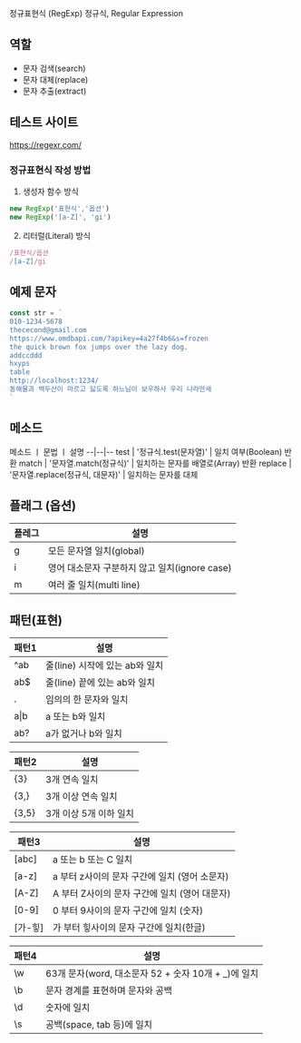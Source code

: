 정규표현식 (RegExp)
정규식, Regular Expression

## 역할
- 문자 검색(search)
- 문자 대체(replace)
- 문자 추출(extract)

## 테스트 사이트
https://regexr.com/

### 정규표현식 작성 방법
1. 생성자 함수 방식
```js
new RegExp('표현식','옵션')
new RegExp('[a-Z]', 'gi')
```

2. 리터럴(Literal) 방식
```js
/표현식/옵션
/[a-Z]/gi
```

## 예제 문자
```js
const str = `
010-1234-5678
thececond@gmail.com
https://www.omdbapi.com/?apikey=4a27f4b6&s=frozen
the quick brown fox jumps over the lazy dog.
addccddd
hxyps
table
http://localhost:1234/
동해물과 백두산이 마르고 닳도록 하느님이 보우하사 우리 나라만세
`
```

## 메소드
메소드 ㅣ 문법 ㅣ 설명
--|--|--
test | '정규식.test(문자열)' | 일치 여부(Boolean) 반환
match | '문자열.match(정규식)' | 일치하는 문자를 배열로(Array) 반환 
replace | '문자열.replace(정규식, 대문자)' | 일치하는 문자를 대체

## 플래그 (옵션)
플레그 | 설명
--|--
g | 모든 문자열 일치(global)
i | 영어 대소문자 구분하지 않고 일치(ignore case)
m | 여러 줄 일치(multi line)

## 패턴(표현)

패턴1 | 설명
--|--
^ab | 줄(line) 시작에 있는 ab와 일치
ab$ | 줄(line) 끝에 있는 ab와 일치
. | 임의의 한 문자와 일치
a&verbar;b | a 또는 b와 일치
ab? | a가 없거나 b와 일치 


패턴2 | 설명
--|--
{3} | 3개 연속 일치
{3,} | 3개 이상 연속 일치
{3,5} | 3개 이상 5개 이하 일치


패턴3 | 설명
--|--
[abc] | a 또는 b 또는 C 일치
[a-z] | a 부터 z사이의 문자 구간에 일치 (영어 소문자)
[A-Z] | A 부터 Z사이의 문자 구간에 일치 (영어 대문자)
[0-9] | 0 부터 9사이의 문자 구간에  일치 (숫자)
[가-힣] | 가 부터 힣사이의 문자 구간에 일치(한글)


패턴4 | 설명
--|--
\w | 63개 문자(word, 대소문자 52 + 숫자 10개 + _)에 일치
\b | 문자 경계를 표현하며 문자와 공백
\d | 숫자에 일치
\s | 공백(space, tab 등)에 일치

